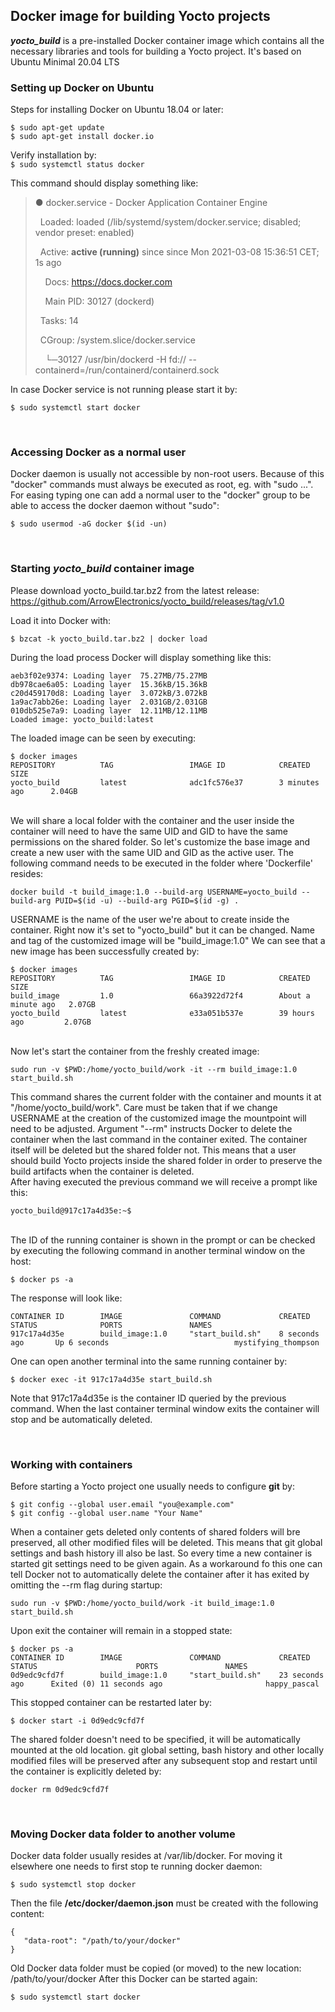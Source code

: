 
## Docker image for building Yocto projects
***yocto_build*** is a pre-installed Docker container image which contains all the necessary libraries and tools for building a Yocto project. It's based on Ubuntu Minimal 20.04 LTS

### Setting up Docker on Ubuntu
Steps for installing Docker on Ubuntu 18.04 or later:
```
$ sudo apt-get update
$ sudo apt-get install docker.io
```

Verify installation by: \
`$ sudo systemctl status docker`

This command should display something like:

> ● docker.service - Docker Application Container Engine
> 
> &nbsp;&nbsp;Loaded: loaded (/lib/systemd/system/docker.service; disabled; vendor preset: enabled)
> 
> &nbsp;&nbsp;Active: **active (running)** since since Mon 2021-03-08 15:36:51 CET; 1s ago
> 
> &nbsp;&nbsp;&nbsp;&nbsp;Docs: https://docs.docker.com
> 
> &nbsp;&nbsp;&nbsp;&nbsp;Main PID: 30127 (dockerd)
> 
> &nbsp;&nbsp;Tasks: 14
> 
> &nbsp;&nbsp;CGroup: /system.slice/docker.service
> 
> &nbsp;&nbsp;&nbsp;&nbsp;└─30127 /usr/bin/dockerd -H fd:// --containerd=/run/containerd/containerd.sock

In case Docker service is not running please start it by:

`$ sudo systemctl start docker`

<br/>

### Accessing Docker as a normal user
Docker daemon is usually not accessible by non-root users. Because of this "docker" commands must always be executed as root, eg. with "sudo ...". For easing typing one can add a normal user to the "docker" group to be able to access the docker daemon without "sudo":
```
$ sudo usermod -aG docker $(id -un)
```

<br/>

### Starting *yocto_build* container image
Please download yocto_build.tar.bz2 from the latest release: https://github.com/ArrowElectronics/yocto_build/releases/tag/v1.0

Load it into Docker with:
```
$ bzcat -k yocto_build.tar.bz2 | docker load
```
During the load process Docker will display something like this:
```
aeb3f02e9374: Loading layer  75.27MB/75.27MB
db978cae6a05: Loading layer  15.36kB/15.36kB
c20d459170d8: Loading layer  3.072kB/3.072kB
1a9ac7abb26e: Loading layer  2.031GB/2.031GB
010db525e7a9: Loading layer  12.11MB/12.11MB
Loaded image: yocto_build:latest
```
The loaded image can be seen by executing:
```
$ docker images
REPOSITORY          TAG                 IMAGE ID            CREATED             SIZE
yocto_build         latest              adc1fc576e37        3 minutes ago      2.04GB
```
<br/>
We will share a local folder with the container and the user inside the container will need to have the same UID and GID to have the same permissions on the shared folder. So let's customize the base image and create a new user with the same UID and GID as the active user. The following command needs to be executed in the folder where 'Dockerfile' resides:

```
docker build -t build_image:1.0 --build-arg USERNAME=yocto_build --build-arg PUID=$(id -u) --build-arg PGID=$(id -g) .
```
USERNAME is the name of the user we're about to create inside the container. Right now it's set to "yocto_build" but it can be changed.
Name and tag of the customized image will be "build_image:1.0"
We can see that a new image has been successfully created by:
```
$ docker images
REPOSITORY          TAG                 IMAGE ID            CREATED              SIZE
build_image         1.0                 66a3922d72f4        About a minute ago   2.07GB
yocto_build         latest              e33a051b537e        39 hours ago         2.07GB
```

<br/>
Now let's start the container from the freshly created image:

```
sudo run -v $PWD:/home/yocto_build/work -it --rm build_image:1.0 start_build.sh
```
This command shares the current folder with the container and mounts it at "/home/yocto_build/work". Care must be taken that if we change USERNAME at the creation of the customized image the mountpoint will need to be adjusted.
Argument "--rm" instructs Docker to delete the container when the last command in the container exited. The container itself will be deleted but the shared folder not. This means that a user should build Yocto projects inside the shared folder in order to preserve the build artifacts when the container is deleted.
<br/>
After having executed the previous command we will receive a prompt like this:
```
yocto_build@917c17a4d35e:~$
```
<br/>
The ID of the running container is shown in the prompt or can be checked by executing the following command in another terminal window on the host:

```
$ docker ps -a
```
The response will look like:
```
CONTAINER ID        IMAGE               COMMAND             CREATED             STATUS              PORTS               NAMES
917c17a4d35e        build_image:1.0     "start_build.sh"    8 seconds ago       Up 6 seconds                            mystifying_thompson
```
One can open another terminal into the same running container by:
```
$ docker exec -it 917c17a4d35e start_build.sh
```
Note that 917c17a4d35e is the container ID queried by the previous command.
When the last container terminal window exits the container will stop and be automatically deleted.

<br/>

### Working with containers
Before starting a Yocto project one usually needs to configure **git** by:
```
$ git config --global user.email "you@example.com"
$ git config --global user.name "Your Name"
```
When a container gets deleted only contents of shared folders will bre preserved, all other modified files will be deleted. This means that git global settings and bash history ill also be last. So every time a new container is started git settings need to be given again.
As a workaround fo this one can tell Docker not to automatically delete the container after it has exited by omitting the --rm flag during startup:
```
sudo run -v $PWD:/home/yocto_build/work -it build_image:1.0 start_build.sh
```
Upon exit the container will remain in a stopped state:
```
$ docker ps -a
CONTAINER ID        IMAGE               COMMAND             CREATED             STATUS                      PORTS               NAMES
0d9edc9cfd7f        build_image:1.0     "start_build.sh"    23 seconds ago      Exited (0) 11 seconds ago                       happy_pascal

```
This stopped container can be restarted later by:
```
$ docker start -i 0d9edc9cfd7f
```
The shared folder doesn't need to be specified, it will be automatically mounted at the old location. git global setting, bash history and other locally modified files will be preserved after any subsequent stop and restart until the container is explicitly deleted by:
```
docker rm 0d9edc9cfd7f
```

<br/>

### Moving Docker data folder to another volume
Docker data folder usually resides at /var/lib/docker. For moving it elsewhere one needs to first stop te running docker daemon:
```
$ sudo systemctl stop docker
```
Then the file **/etc/docker/daemon.json** must be created with the following content:
```
{ 
   "data-root": "/path/to/your/docker" 
}
```
Old Docker data folder must be copied (or moved) to the new location: /path/to/your/docker
After this Docker can be started again:
```
$ sudo systemctl start docker
```
